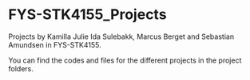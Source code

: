 # FYS-STK4155_Projects

Projects by Kamilla Julie Ida Sulebakk, Marcus Berget and Sebastian Amundsen in FYS-STK4155.

You can find the codes and files for the different projects in the project folders. 
